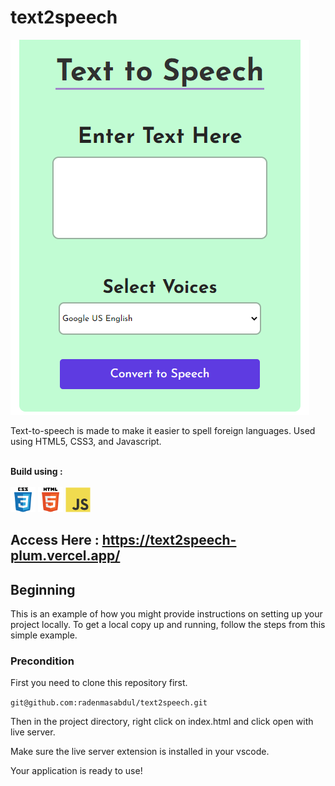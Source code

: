 # text2speech

![images.png](https://github.com/radenmasabdul/text2speech/blob/8ce3d0e7e62f727efcaeb10ec195863acb7ef85b/assets/images/Screenshot%202022-12-07%20183037.png)

<p>Text-to-speech is made to make it easier to spell foreign languages. Used using HTML5, CSS3, and Javascript.</p>
</br>
<b>Build using : </b>
</br>
</br>
<a href="https://www.w3schools.com/css/" target="_blank" rel="noreferrer">
<img src="https://raw.githubusercontent.com/devicons/devicon/master/icons/css3/css3-original-wordmark.svg" alt="css3" width="40" height="40" /></a> 
<a href="https://www.w3.org/html/" target="_blank" rel="noreferrer">
<img src="https://raw.githubusercontent.com/devicons/devicon/master/icons/html5/html5-original-wordmark.svg" alt="html5" width="40" height="40" /></a> 
<a href="https://developer.mozilla.org/en-US/docs/Web/JavaScript" target="_blank" rel="noreferrer">
<img src="https://raw.githubusercontent.com/devicons/devicon/master/icons/javascript/javascript-original.svg" alt="javascript" width="40" height="40" /></a> 
</br>

## Access Here : https://text2speech-plum.vercel.app/

<!-- START -->
## Beginning

This is an example of how you might provide instructions on setting up your project locally. To get a local copy up and running, follow the steps from this simple example.

### Precondition

First you need to clone this repository first.

```git@github.com:radenmasabdul/text2speech.git```

Then in the project directory, right click on index.html and click open with live server.

Make sure the live server extension is installed in your vscode.

Your application is ready to use!
